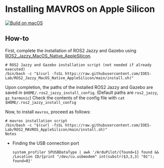 # Installing MAVROS on Apple Silicon

[![Build on macOS](https://github.com/IOES-Lab/ROS2_MAVROS_AppleSilicon/actions/workflows/build.yml/badge.svg)](https://github.com/IOES-Lab/ROS2_MAVROS_AppleSilicon/actions/workflows/build.yml)

## How-to

First, complete the installation of ROS2 Jazzy and Gazebo using [ROS2_Jazzy_MacOS_Native_AppleSilicon](https://github.com/IOES-Lab/ROS2_Jazzy_MacOS_Native_AppleSilicon).
```
# ROS2 Jazzy and Gazebo installation script (not needed if already executed)
/bin/bash -c "$(curl -fsSL https://raw.githubusercontent.com/IOES-Lab/ROS2_Jazzy_MacOS_Native_AppleSilicon/main/install.sh)"
```
Upon completion, the paths of the installed ROS2 Jazzy and Gazebo are saved in `$HOME/.ros2_jazzy_install_config`. (Default paths are `ros2_jazzy`, `gz_harmonic`)
Check the contents of the config file with `cat $HOME/.ros2_jazzy_install_config`

Now, to install `mavros`, proceed as follows:

```
# mavros installation script
/bin/bash -c "$(curl -fsSL https://raw.githubusercontent.com/IOES-Lab/ROS2_MAVROS_AppleSilicon/main/install.sh)"
Notes
```

- Finding the USB connection port
  ```
  system_profiler SPUSBDataType | awk '/ArduPilot/{found=1} found && /Location ID/{print "/dev/cu.usbmodem" int(substr($3,3,3) "01"); found=0}'
  ```

